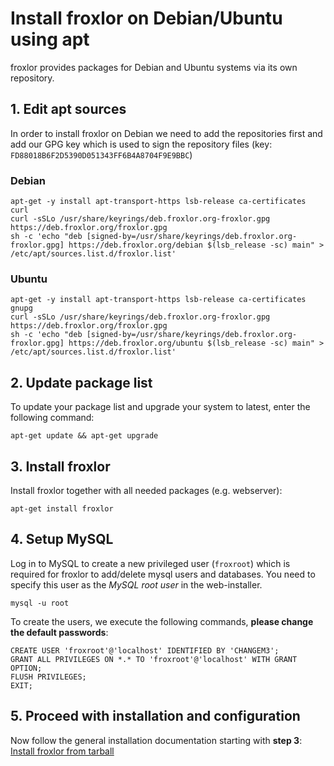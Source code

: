 # Install froxlor on Debian/Ubuntu using apt

froxlor provides packages for Debian and Ubuntu systems via its own repository.

## 1. Edit apt sources

In order to install froxlor on Debian we need to add the repositories first and add our GPG key which is used to sign the repository files (key: `FD88018B6F2D5390D051343FF6B4A8704F9E9BBC`)

### Debian
````shell
apt-get -y install apt-transport-https lsb-release ca-certificates curl
curl -sSLo /usr/share/keyrings/deb.froxlor.org-froxlor.gpg https://deb.froxlor.org/froxlor.gpg
sh -c 'echo "deb [signed-by=/usr/share/keyrings/deb.froxlor.org-froxlor.gpg] https://deb.froxlor.org/debian $(lsb_release -sc) main" > /etc/apt/sources.list.d/froxlor.list'
````

### Ubuntu
````shell
apt-get -y install apt-transport-https lsb-release ca-certificates gnupg
curl -sSLo /usr/share/keyrings/deb.froxlor.org-froxlor.gpg https://deb.froxlor.org/froxlor.gpg
sh -c 'echo "deb [signed-by=/usr/share/keyrings/deb.froxlor.org-froxlor.gpg] https://deb.froxlor.org/ubuntu $(lsb_release -sc) main" > /etc/apt/sources.list.d/froxlor.list'
````

## 2. Update package list

To update your package list and upgrade your system to latest, enter the following command:

````shell
apt-get update && apt-get upgrade
````

## 3. Install froxlor

Install froxlor together with all needed packages (e.g. webserver):

````shell
apt-get install froxlor
````

## 4. Setup MySQL

Log in to MySQL to create a new privileged user (`froxroot`) which is required for froxlor to add/delete mysql users and databases. You need to specify this user as the _MySQL root user_ in the web-installer.

````
mysql -u root
````

To create the users, we execute the following commands, **please change the default passwords**:

````
CREATE USER 'froxroot'@'localhost' IDENTIFIED BY 'CHANGEM3';
GRANT ALL PRIVILEGES ON *.* TO 'froxroot'@'localhost' WITH GRANT OPTION;
FLUSH PRIVILEGES;
EXIT;
````

## 5. Proceed with installation and configuration

Now follow the general installation documentation starting with **step 3**: [Install froxlor from tarball](tarball.html#3-installation-via-web-installer)
